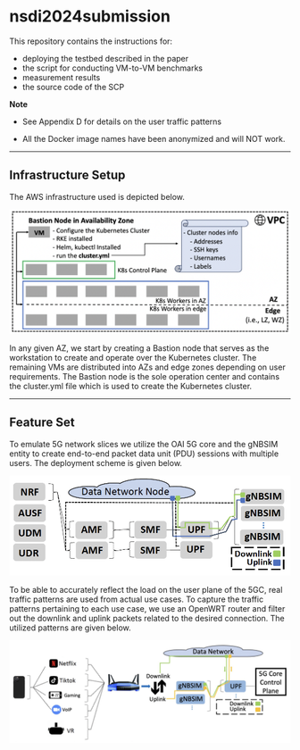 # nsdi2024submission

This repository contains the instructions for:
- deploying the testbed described in the paper
- the script for conducting VM-to-VM benchmarks 
- measurement results
- the source code of the SCP

**Note**
- See Appendix D for details on the user traffic patterns

- All the Docker image names have been anonymized and will NOT work.


------------------------------------------------------------------------------
## Infrastructure Setup

The AWS infrastructure used is depicted below.

![Alt text](figures/githubdesc.png?raw=true)

In any given AZ, we start by creating a Bastion node that serves as the workstation to create and operate over the Kubernetes cluster. The remaining VMs are distributed into AZs and edge zones depending on user requirements. The Bastion node is the sole operation center and contains the cluster.yml file which is used to create the Kubernetes cluster. 

------------------------------------------------------------------------------
## Feature Set

To emulate 5G network slices we utilize the OAI 5G core and the gNBSIM entity to create end-to-end packet data unit (PDU) sessions with multiple users. The deployment scheme is given below.

![Alt text](figures/oaiflow2.png?raw=true)

To be able to accurately reflect the load on the user plane of the 5GC, real traffic patterns are used from actual use cases. To capture the traffic patterns pertaining to each use case, we use an OpenWRT router and filter out the downlink and uplink packets related to the desired connection. The utilized patterns are given below.

![Alt text](figures/traffictypes.png?raw=true)



